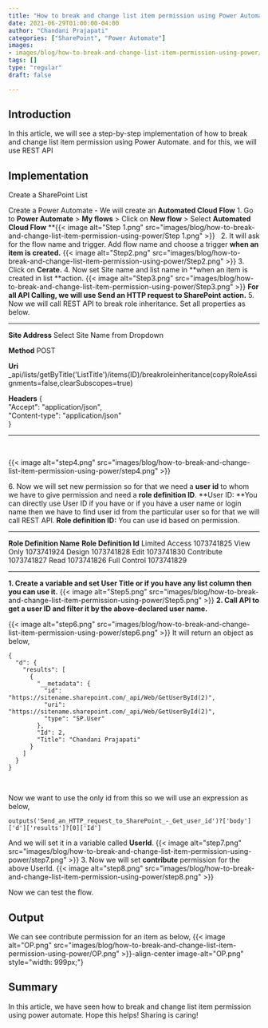 ```yaml
---
title: "How to break and change list item permission using Power Automate?"
date: 2021-06-29T01:00:00-04:00
author: "Chandani Prajapati"
categories: ["SharePoint", "Power Automate"]
images:
- images/blog/how-to-break-and-change-list-item-permission-using-power/Step2.png
tags: []
type: "regular"
draft: false

---
```


## Introduction

In this article, we will see a step-by-step implementation of how to
break and change list item permission using Power Automate. and for
this, we will use REST API

## Implementation 

Create a SharePoint List

Create a Power Automate - We will create an **Automated Cloud Flow**
1\. Go to **Power Automate** \> **My flows** \> Click on **New flow** \>
Select **Automated Cloud Flow**
**{{< image alt="Step 1.png" src="images/blog/how-to-break-and-change-list-item-permission-using-power/Step 1.png" >}}
 
2\. It will ask for the flow name and trigger.
Add flow name and choose a trigger **when an item is created.**
{{< image alt="Step2.png" src="images/blog/how-to-break-and-change-list-item-permission-using-power/Step2.png" >}}
3\. Click on **Cerate.**
4\. Now set Site name and list name in **when an item is created in
list **action.
{{< image alt="Step3.png" src="images/blog/how-to-break-and-change-list-item-permission-using-power/Step3.png" >}}
**For all API Calling, we will use Send an HTTP request to SharePoint
action.**
5\. Now we will call REST API to break role inheritance.
Set all properties as below.
  ----------------------------------- ---------------------------------------------------------------------------------------------------------------------
  **Site Address**                    Select Site Name from Dropdown

  **Method**                          POST

  **Uri**                             \_api/lists/getByTitle('ListTitle')/items(ID)/breakroleinheritance(copyRoleAssignments=false,clearSubscopes=true)

  **Headers**                         {\
                                      \"Accept\": \"application/json\",\
                                      \"Content-type\": \"application/json\"\
                                      }
  ----------------------------------- ---------------------------------------------------------------------------------------------------------------------
 

{{< image alt="step4.png" src="images/blog/how-to-break-and-change-list-item-permission-using-power/step4.png" >}}
 

6\. Now we will set new permission so for that we need a **user id** to
whom we have to give permission and need a **role definition ID**.
**User ID: **You can directly use User ID if you have or if you have a
user name or login name then we have to find user id from the particular
user so for that we will call REST API.
**Role definition ID:** You can use id based on permission.
  -------------------------- ------------------------
  **Role Definition Name**   **Role Definition Id**
  Limited Access             1073741825
  View Only                  1073741924
  Design                     1073741828
  Edit                       1073741830
  Contribute                 1073741827
  Read                       1073741826
  Full Control               1073741829
  -------------------------- ------------------------
**1. Create a variable and set User Title or if you have any list column
then you can use it.**
{{< image alt="Step5.png" src="images/blog/how-to-break-and-change-list-item-permission-using-power/Step5.png" >}}
**2. Call API to get a user ID and filter it by the above-declared user
name.**
 

{{< image alt="step6.png" src="images/blog/how-to-break-and-change-list-item-permission-using-power/step6.png" >}}
It will return an object as below,
 

``` {.lia-code-sample .language-json}
{
  "d": {
    "results": [
      {
        "__metadata": {
          "id": "https://sitename.sharepoint.com/_api/Web/GetUserById(2)",
          "uri": "https://sitename.sharepoint.com/_api/Web/GetUserById(2)",
          "type": "SP.User"
        },
        "Id": 2,
        "Title": "Chandani Prajapati"
      }
    ]
  }
}
```
 

Now we want to use the only id from this so we will use an expression as
below,
``` lia-indent-padding-left-30px
outputs('Send_an_HTTP_request_to_SharePoint_-_Get_user_id')?['body']['d']['results']?[0]['Id']
```
And we will set it in a variable called **UserId**.
{{< image alt="step7.png" src="images/blog/how-to-break-and-change-list-item-permission-using-power/step7.png" >}}
3\. Now we will set **contribute** permission for the above UserId.
{{< image alt="step8.png" src="images/blog/how-to-break-and-change-list-item-permission-using-power/step8.png" >}}
 

Now we can test the flow.
 
## Output

We can see contribute permission for an item as below,
{{< image alt="OP.png" src="images/blog/how-to-break-and-change-list-item-permission-using-power/OP.png" >}}-align-center image-alt="OP.png" style="width: 999px;"}
 

## Summary 

In this article, we have seen how to break and change list item
permission using power automate.
Hope this helps!
Sharing is caring!
